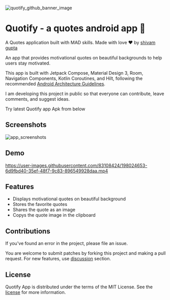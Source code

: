 ![quotify_github_banner_image](https://user-images.githubusercontent.com/83108424/197799810-a6cc5a9b-b6c6-4a5d-8f29-432ca9cb767a.png)

# Quotify - a quotes android app 📜

A Quotes application built with MAD skills. Made with love ❤ by [shivam gupta](https://github.com/shivam-gupta007)

An app that provides motivational quotes on beautiful backgrounds to help users stay motivated.

This app is built with Jetpack Compose, Material Design 3, Room, Navigation Components, Kotlin Coroutines, and Hilt, following the recommended [Android Architecture Guidelines](https://developer.android.com/topic/architecture).

I am developing this project in public so that everyone can contribute, leave comments, and suggest ideas.

Try latest Quotify app Apk from below

## Screenshots

![app_screenshots](https://user-images.githubusercontent.com/83108424/197847485-91553d4e-f83d-44e0-9965-c0c330c63df1.png)

## Demo

https://user-images.githubusercontent.com/83108424/198024653-6d9fbd40-35ef-48f7-9c83-896549928daa.mp4


## Features

- Displays motivational quotes on beautiful background
- Stores the favorite quotes
- Shares the quote as an image
- Copys the quote image in the clipboard

## Contributions

If you've found an error in the project, please file an issue.

You are welcome to submit patches by forking this project and making a pull request.
For new features, use [discussion](https://github.com/shivam-gupta007/Quotify/discussions) section.
## License

Quotify App is distributed under the terms of the MIT License. See the [license](https://github.com/shivam-gupta007/Quotify/blob/master/LICENSE.md) for more information.
